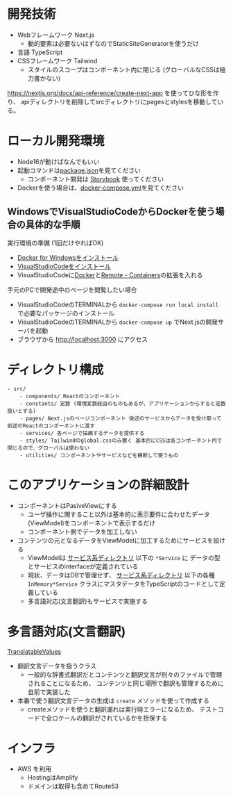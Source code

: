 # 開発技術

* Webフレームワーク Next.js
    * 動的要素は必要ないはずなのでStaticSiteGeneratorを使うだけ
* 言語 TypeScript
* CSSフレームワーク Tailwind
    * スタイルのスコープはコンポーネント内に閉じる (グローバルなCSSは極力書かない)

https://nextjs.org/docs/api-reference/create-next-app を使ってひな形を作り、
apiディレクトリを削除してsrcディレクトリにpagesとstylesを移動している。


# ローカル開発環境

* Node16が動けばなんでもいい
* 起動コマンドは[package.json](./package.json)を見てください
    * コンポーネント開発は [Storybook](https://storybook.js.org/) 使ってください
* Dockerを使う場合は、[docker-compose.yml](./docker-compose.yml)を見てください

## WindowsでVisualStudioCodeからDockerを使う場合の具体的な手順

実行環境の準備 (1回だけやればOK)

* [Docker for Windowsをインストール](https://docs.docker.jp/docker-for-windows/install.html)
* [VisualStudioCodeをインストール](https://code.visualstudio.com/)
* VisualStudioCodeに[Docker](https://marketplace.visualstudio.com/items?itemName=ms-azuretools.vscode-docker)と[Remote - Containers](https://marketplace.visualstudio.com)の拡張を入れる

手元のPCで開発途中のページを閲覧したい場合

* VisualStudioCodeのTERMINALから `docker-compose run local install` で必要なパッケージのインストール
* VisualStudioCodeのTERMINALから `docker-compose up` でNext.jsの開発サーバを起動
* ブラウザから [http://localhost:3000](http://localhost:3000) にアクセス


# ディレクトリ構成

```
- src/
    - components/ Reactのコンポーネント
    - constants/ 定数 (環境変数経由のものもあるが、アプリケーションからすると定数扱いとする)
    - pages/ Next.jsのページコンポーネント 後述のサービスからデータを受け取って前述のReactのコンポーネントに渡す
    - services/ 各ページで描画するデータを提供する
    - styles/ Tailwindのglobal.cssのみ置く 基本的にCSSは各コンポーネント内で閉じるので、グローバルは使わない
    - utilities/ コンポーネントやサービスなどを横断して使うもの
```

# このアプリケーションの詳細設計

- コンポーネントはPasiveViewにする
    - ユーザ操作に関すること以外は基本的に表示要件に合わせたデータ(ViewModel)をコンポーネントで表示するだけ
    - コンポーネント側でデータを加工しない
- コンテンツの元となるデータをViewModelに加工するためにサービスを設ける
    - ViewModelは [サービス系ディレクトリ](./src/services/) 以下の `*Service` に データの型とサービスのinterfaceが定義されている
    - 現状、データはDBで管理せず、 [サービス系ディレクトリ](./src/services/) 以下の各種 `InMemory*Service` クラスにマスタデータをTypeScriptのコードとして定義している
    - 多言語対応(文言翻訳)もサービスで実施する

# 多言語対応(文言翻訳)

[TranslatableValues](./src/services/i18n/TranslatableValues.ts)

- 翻訳文言データを扱うクラス
    - 一般的な辞書式翻訳だとコンテンツと翻訳文言が別々のファイルで管理されることになるため、
      コンテンツと同じ場所で翻訳も管理するために自前で実装した
- 本番で使う翻訳文言データの生成は `create` メソッドを使って作成する
    - createメソッドを使うと翻訳漏れは実行時エラーになるため、
      テストコードで全ロケールの翻訳がされているかを担保する

# インフラ

- AWS を利用
    - HostingはAmplify
    - ドメインは取得も含めてRoute53